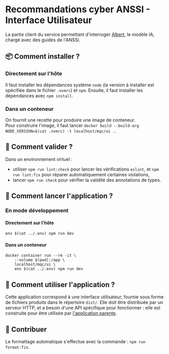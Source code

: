 # Recommandations cyber ANSSI - Interface Utilisateur

La partie client du service permettant d'interroger [Albert](https://albert.etalab.gouv.fr), le modèle IA, chargé avec des guides de l'ANSSI.

## 📦 Comment installer ?

### Directement sur l'hôte

Il faut installer les dépendances système `node` (la version à installer est spécifiée dans le fichier `.nvmrc`) et `npm`.
Ensuite, il faut installer les dépendances avec `npm install`.

### Dans un conteneur

On fournit une recette pour produire une image de conteneur.\
Pour construire l'image, il faut lancer `docker build --build-arg NODE_VERSION=$(cat .nvmrc) -t localhost/mqc/ui .`.

## 🧪 Comment valider ?

Dans un environnement virtuel :

- utiliser `npm run lint:check` pour lancer les vérifications `eslint`, et `npm run lint:fix` pour réparer automatiquement certaines violations,
- lancer `npm run check` pour vérifier la validité des annotations de types.

## 🚀 Comment lancer l'application ?

### En mode développement

#### Directement sur l'hôte

```shell
env $(cat ../.env) npm run dev
```

#### Dans un conteneur

```shell
docker container run --rm -it \
    --volume $(pwd):/app \
    localhost/mqc/ui \
    env $(cat ../.env) npm run dev
```

## 💬 Comment utiliser l'application ?

Cette application correspond à une interface utilisateur, fournie sous forme de fichiers produits dans le répertoire `dist/`.
Elle doit être distribuée par un serveur HTTP, et a besoin d'une API spécifique pour fonctionner : elle est construite pour être utilisée par [l'application parente](../).

## 🤝 Contribuer

Le formattage automatique s'effectue avec la commande : `npm run format:fix`.
